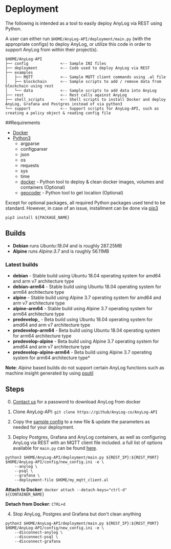 # Deployment 

The following is intended as a tool to easily deploy AnyLog via REST using Python. 

A user can either run `$HOME/AnyLog-API/deployment/main.py` (with the appropriate configs) to deploy AnyLog, or utilize 
this code in order to support AnyLog from within their project(s). 

```
$HOME/AnyLog-API
├── config              <-- Sample INI files 
├── deployment          <-- Code used to deploy AnyLog via REST 
├── examples             
│   ├── MQTT            <-- Sample MQTT client commands using .al file  
│   ├── blockchain      <-- Sample scripts to add / remove data from blockchain using rest 
│   └── data            <-- Sample scripts to add data into AnyLog 
├── rest                <-- Rest calls against AnyLog   
├── shell_scripts       <-- Shell scripts to install Docker and deploy AnyLog, Grafana and Postgres instead of via python3
└── support             <-- Support scripts for AnyLog-API, such as creating a policy object & reading config file  
``` 

##Requirements
* [Docker](https://docs.docker.com/engine/install/)
* [Python3](https://www.python.org/downloads/)
  * argparse
  * configparser
  * json
  * os
  * requests
  * sys
  * time
  * [docker](https://pypi.org/project/docker/) -  Python tool to deploy & clean docker images, volumes and containers (Optional) 
  * [geocoder](https://pypi.org/project/geocoder/) - Python tool to get location (Optional) 
 
Except for optional packages, all required Python packages used tend to be standard. However, in case of an 
issue, installment can be done via [pip3](https://www.activestate.com/resources/quick-reads/how-to-install-and-use-pip3/#:~:text=1%20Open%20the%20Control%20Panel%20and%20navigate%20to,and%20add%20the%20directory%20where%20pip3%20is%20installed%2C)  

```buildoutcfg
pip3 install ${PACKAGE_NAME}
```


## Builds
* **Debian** runs _Ubuntu:18.04_ and is roughly 287.25MB 
* **Alpine** runs _Alpine:3.7_ and is roughly 56.11MB  

### Latest builds
* **debian** - Stable build using Ubuntu 18.04 operating system for amd64 and arm v7 architecture type
* **debian-arm64** - Stable build using Ubuntu 18.04 operating system for arm64 architecture type
* **alpine** - Stable build using Alpine 3.7 operating system for amd64 and arm v7 architecture type
* **alpine-arm64** - Stable  build using Alpine 3.7 operating system for arm64 architecture type
* **predevelop**_ - Beta build using Ubuntu 18.04 operating system for amd64 and arm v7  architecture type
* **predevelop-arm64** - Beta build using Ubuntu 18.04 operating system for arm64 architecture type
* **predevelop-alpine** - Beta build using Alpine 3.7 operating system for amd64 and arm v7  architecture type
* **predevelop-alpine-arm64** - Beta build using Alpine 3.7 operating system for arm64 architecture type*
 
**Note**: _Alpine_ based builds do not support certain AnyLog functions such as machine insight generated by using [psutil](https://pypi.org/project/psutil/)

 
## Steps 
0. [Contact us](mailto:info@anylog.co) for a password to download AnyLog from docker


1. Clone AnyLog-API: `git clone https://github/AnyLog-co/AnyLog-API`


2. Copy the [sample config](config/config.ini) to a new file & update the parameters as needed for your deployment.   


3. Deploy Postgres, Grafana and AnyLog containers, as well as configuring AnyLog via REST with an MQTT client file included. 
a full list of options available for `main.py` can be found [here](Anylog_API_Options.md).     
```buildoutcfg
python3 $HOME/AnyLog-API/deployment/main.py ${REST_IP}:${REST_PORT} $HOME/AnyLog-API/config/new_config.ini -e \ 
    --anylog \  
    --psql \  
    --grafana \
    --deployment-file $HOME/my_mqtt_client.al 
```

**Attach to Docker**: `docker attach --detach-keys="ctrl-d"  ${CONTAINER_NAME}`

**Detach from Docker**: `CTRL+d`

4. Stop AnyLog, Postgres and Grafana but don't clean anything
```buildoutcfg
python3 $HOME/AnyLog-API/deployment/main.py ${REST_IP}:${REST_PORT} $HOME/AnyLog-API/config/new_config.ini -e \
    --disconnect-anylog \
    --disconnect-psql \ 
    --disconnect-grafana 
```

 